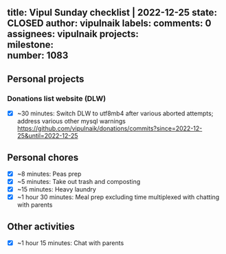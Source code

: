title:	Vipul Sunday checklist | 2022-12-25
state:	CLOSED
author:	vipulnaik
labels:	
comments:	0
assignees:	vipulnaik
projects:	
milestone:	
number:	1083
--
## Personal projects

### Donations list website (DLW)

- [x] ~30 minutes: Switch DLW to utf8mb4 after various aborted attempts; address various other mysql warnings https://github.com/vipulnaik/donations/commits?since=2022-12-25&until=2022-12-25

## Personal chores

- [x] ~8 minutes: Peas prep
- [x] ~5 minutes: Take out trash and composting
- [x] ~15 minutes: Heavy laundry
- [x] ~1 hour 30 minutes: Meal prep excluding time multiplexed with chatting with parents

## Other activities

- [x] ~1 hour 15 minutes: Chat with parents
